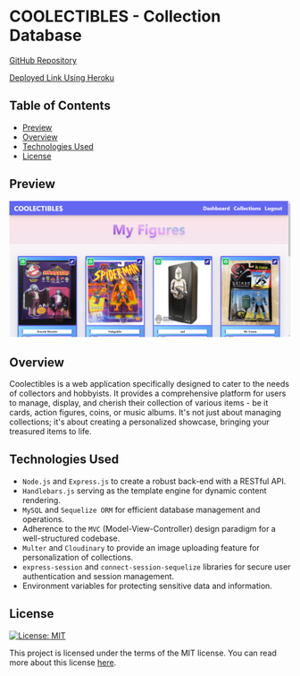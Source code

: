 # COOLECTIBLES - Collection Database

[GitHub Repository](https://github.com/ds055/collectible-database)

[Deployed Link Using Heroku](https://blooming-retreat-76948.herokuapp.com/)


## Table of Contents

- [Preview](#preview)
- [Overview](#overview)
- [Technologies Used](#technologies-used)
- [License](#license)


## Preview

![ScreenShot](./public/images/Project22.png)

## Overview
Coolectibles is a web application specifically designed to cater to the needs of collectors and hobbyists. It provides a comprehensive platform for users to manage, display, and cherish their collection of various items - be it cards, action figures, coins, or music albums. It's not just about managing collections; it's about creating a personalized showcase, bringing your treasured items to life.

## Technologies Used

- `Node.js` and `Express.js` to create a robust back-end with a RESTful API.
- `Handlebars.js` serving as the template engine for dynamic content rendering.
- `MySQL` and `Sequelize ORM` for efficient database management and operations.
- Adherence to the `MVC` (Model-View-Controller) design paradigm for a well-structured codebase.
- `Multer` and `Cloudinary` to provide an image uploading feature for personalization of collections.
- `express-session` and `connect-session-sequelize` libraries for secure user authentication and session management.
- Environment variables for protecting sensitive data and information.


## License

[![License: MIT](https://img.shields.io/badge/License-MIT-yellow.svg)](https://opensource.org/licenses/MIT)

This project is licensed under the terms of the MIT license. You can read more about this license [here](https://opensource.org/licenses/MIT).

